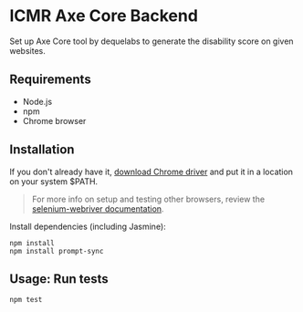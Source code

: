 # ICMR Axe Core Backend

Set up Axe Core tool by dequelabs to generate the disability score on given websites.

## Requirements
* Node.js
* npm
* Chrome browser

## Installation

If you don't already have it, [download Chrome driver](https://sites.google.com/a/chromium.org/chromedriver/downloads) and put it in a location on your system $PATH.

>For more info on setup and testing other browsers, review the [selenium-webriver documentation](https://www.npmjs.com/package/selenium-webdriver).

Install dependencies (including Jasmine):
```
npm install
npm install prompt-sync
```

## Usage: Run tests

```
npm test
```
